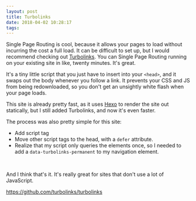 ```yaml
---
layout: post
title: Turbolinks
date: 2018-04-02 10:28:17
tags:
---
```

Single Page Routing is cool, because it allows your pages to load without incurring the cost a full load. It can be difficult to set up, but I would recommend checking out [Turbolinks](https://github.com/turbolinks/turbolinks). You can Single Page Routing running on your existing site in like, twenty minutes. It's great.

It's a tiny little script that you just have to insert into your `<head>`, and it swaps out the body whenever you follow a link. It prevents your CSS and JS from being redownloaded, so you don't get an unsightly white flash when your page loads.

This site is already pretty fast, as it uses [Hexo](https://hexo.io) to render the site out statically, but I still added Turbolinks, and now it's even faster.

The process was also pretty simple for this site:
- Add script tag
- Move other script tags to the head, with a `defer` attribute.
- Realize that my script only queries the elements once, so I needed to add a `data-turbolinks-permanent` to my navigation element.
<br>

And I think that's it. It's really great for sites that don't use a lot of JavaScript.

<https://github.com/turbolinks/turbolinks>